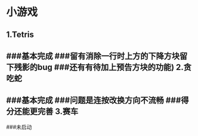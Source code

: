 小游戏
========

1.Tetris
-----------------------------------  
###基本完成
###留有消除一行时上方的下降方块留下残影的bug
###还有有待加上预告方块的功能)
2.贪吃蛇
-----------------------------------  
###基本完成
###问题是连按改换方向不流畅
###得分还能更完善
3.赛车
-----------------------------------  
###未启动